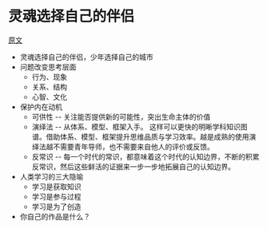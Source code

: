 # 灵魂选择自己的伴侣
[原文](https://mp.weixin.qq.com/s?__biz=MzA3MzM0MjUyMQ==&mid=2652149457&idx=1&sn=db3212ae02a7244cde6ea9d790386953&scene=19#wechat_redirect)

* 灵魂选择自己的伴侣，少年选择自己的城市
* 问题改变思考层面
  * 行为、现象
  * 关系、结构
  * 心智、文化
* 保护内在动机
  * 可供性 -- 关注能否提供新的可能性，突出生命主体的价值
  * 演绎法 -- 从体系、模型、框架入手。 这样可以更快的明晰学科知识图谱。借助体系、模型、框架提升思维品质与学习效率。越是成熟的使用演绎法越不需要青年导师，也不需要来自他人的评价或反馈。
  * 反常识 -- 每一个时代的常识，都意味着这个时代的认知边界，不断的积累反常识，然后这些鲜活的证据来一步一步地拓展自己的认知边界。
* 人类学习的三大隐喻
  * 学习是获取知识
  * 学习是参与过程
  * 学习是为了创造
* 你自己的作品是什么？

